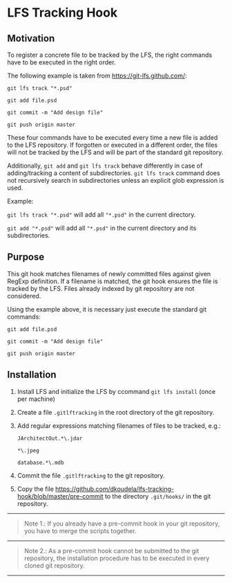 # LFS Tracking Hook
## Motivation
To register a concrete file to be tracked by the LFS, the right commands have to be executed in the right order.

The following example is taken from https://git-lfs.github.com/:

``git lfs track "*.psd"``

``git add file.psd``

``git commit -m "Add design file"``

``git push origin master``

These four commands have to be executed every time a new file is added to the LFS repository.
If forgotten or executed in a different order, the files will not be tracked by the LFS and will be part of the standard git repository.

Additionally, ``git add`` and ``git lfs track`` behave differently in case of adding/tracking a content of subdirectories.
``git lfs track`` command does not recursively search in subdirectories unless an explicit glob expression is used.

Example:

``git lfs track "*.psd"`` will add all ``"*.psd"`` in the current directory.

``git add "*.psd"`` will add all ``"*.psd"`` in the current directory and its subdirectories.

## Purpose
This git hook matches filenames of newly committed files against given RegExp definition.
If a filename is matched, the git hook ensures the file is tracked by the LFS.
Files already indexed by git repository are not considered.

Using the example above, it is necessary just execute the standard git commands:

``git add file.psd``

``git commit -m "Add design file"``

``git push origin master``

## Installation
1. Install LFS and initialize the LFS by ccommand ``git lfs install`` (once per machine)
2. Create a file ``.gitlftracking`` in the root directory of the git repository.
3. Add regular expressions matching filenames of files to be tracked, e.g.:

   ``JArchitectOut.*\.jdar``

   ``*\.jpeg``
   
   ``database.*\.mdb``

4. Commit the file ``.gitlftracking`` to the git repository.
5. Copy the file https://github.com/dkoudela/lfs-tracking-hook/blob/master/pre-commit to the directory ``.git/hooks/`` in the git repository.

---

> Note 1.: 
> If you already have a pre-commit hook in your git repository, you have to merge the scripts together.

---

> Note 2.:
> As a pre-commit hook cannot be submitted to the git repository, the installation procedure has to be executed in every cloned git repository.

---
